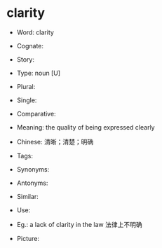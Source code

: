 # clarity

- Word: clarity
- Cognate: 
- Story: 

- Type: noun [U]
- Plural: 
- Single: 
- Comparative: 
- Meaning: the quality of being expressed clearly
- Chinese: 清晰；清楚；明确
- Tags: 
- Synonyms: 
- Antonyms: 
- Similar: 
- Use: 
- Eg.: a lack of clarity in the law 法律上不明确
- Picture: 

